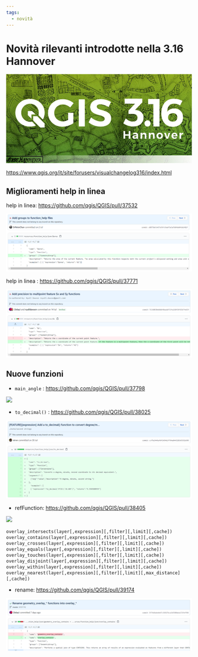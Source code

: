 ```yaml
---
tags:
  - novità
---
```


# Novità rilevanti introdotte nella 3.16 Hannover

![](../img/splashscreen/splash_3_16.png)

<https://www.qgis.org/it/site/forusers/visualchangelog316/index.html>

## Miglioramenti help in linea

help in linea: <https://github.com/qgis/QGIS/pull/37532>

![](../img/novita_316/37532.png)

help in linea : <https://github.com/qgis/QGIS/pull/37771>

![](../img/novita_316/37771.png)

## Nuove funzioni

- `main_angle` : <https://github.com/qgis/QGIS/pull/37798>

![](https://user-images.githubusercontent.com/1829991/87367553-aae7d680-c5be-11ea-923a-e81200f2b90c.gif)

- `to_decimal()` : <https://github.com/qgis/QGIS/pull/38025>

![](../img/novita_316/38025.png)

- refFunction: <https://github.com/qgis/QGIS/pull/38405>

![](https://user-images.githubusercontent.com/1894106/90797864-7bd92900-e311-11ea-945f-0c2ade14e801.gif)

```
overlay_intersects(layer[,expression][,filter][,limit][,cache])
overlay_contains(layer[,expression][,filter][,limit][,cache])
overlay_crosses(layer[,expression][,filter][,limit][,cache])
overlay_equals(layer[,expression][,filter][,limit][,cache])
overlay_touches(layer[,expression][,filter][,limit][,cache])
overlay_disjoint(layer[,expression][,filter][,limit][,cache])
overlay_within(layer[,expression][,filter][,limit][,cache])
overlay_nearest(layer[,expression][,filter][,limit][,max_distance][,cache])
```

- rename: <https://github.com/qgis/QGIS/pull/39174>

![](../img/novita_316/39174.png)
